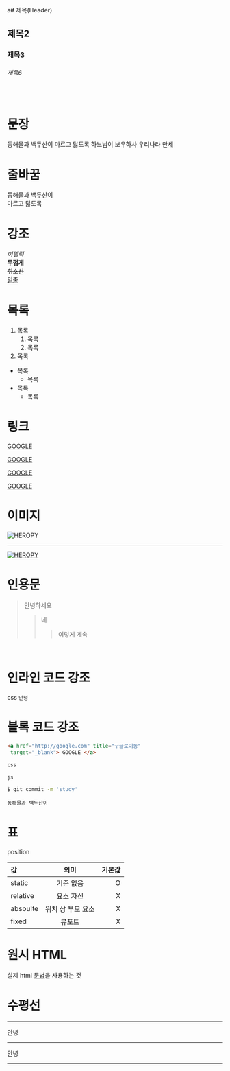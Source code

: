 a# 제목(Header)
## 제목2
### 제목3
###### 제목6
<br/>

# 문장
동해물과 백두산이 마르고 닳도록
하느님이 보우하사 우리나라 만세
<br/>

# 줄바꿈
동해물과 백두산이<br/>마르고 닳도록 
<br/>

# 강조

_이텔릭_   <br/>
**두껍게** <br/>
~~취소선~~ <br/>
<u>밑줄</u> <br/>
  
# 목록

1. 목록
    1. 목록
    1. 목록
1. 목록
- 목록
    - 목록
- 목록
    - 목록

# 링크 

<a href="http://google.com"> GOOGLE </a>

[GOOGLE](http://google.com)

[GOOGLE](http://google.com "google로 이동")

<a href="http://google.com" title="구글로이동"
 target="_blank"> GOOGLE </a>

 # 이미지 

 ![HEROPY](https://heropy.blog/css/images/logo.png)
***
 [![HEROPY](https://heropy.blog/css/images/logo.png)
](https://heropy.blog/)


# 인용문

>안녕하세요  
>> 네
>>> 이렇게 계속

<br>

# 인라인 코드 강조

css `안녕`

# 블록 코드 강조 

```html
<a href="http://google.com" title="구글로이동"
 target="_blank"> GOOGLE </a>
```

```css
css
```


```javascript
js
```

```bash
$ git commit -m 'study'
```

```plaintext
동해물과 백두산이
```

# 표

position 
 <!--기본은 왼쪽 정렬  ex(:--) -->
값 | 의미| 기본값 
:--|:--:|--:       
static | 기준 없음 | O  
relative | 요소 자신 | X  
absoulte | 위치 상 부모 요소 | X  
fixed | 뷰포트 |X

# 원시 HTML

실제 html <span style="text-decoration: underline;">
문법</span>을 사용하는 것   
      
# 수평선 
---
안녕
***
안녕
___

